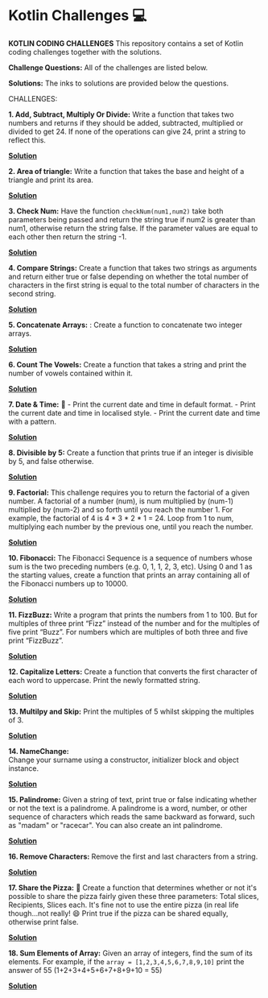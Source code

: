 # Kotlin Challenges :computer:



**KOTLIN CODING CHALLENGES**
This repository contains a set of Kotlin coding challenges together with the solutions.

**Challenge Questions:**
All of the challenges are listed below.

**Solutions:**
The inks to solutions are provided below the questions.

CHALLENGES:

**1. Add, Subtract, Multiply Or Divide:**
    Write a function that takes two numbers and returns if they should be added, subtracted, 
    multiplied or divided to get 24. If none of the operations can give 24, print a 
    string to reflect this.
  
  **[Solution](src/AddSubtractMultiplyOrDivide.kt)**

**2. Area of triangle:**
    Write a function that takes the base and height of a triangle and print its area.
    
  **[Solution](src/AreaOfTriangle.kt)**
   
**3. Check Num:** 
    Have the function ```checkNum(num1,num2)``` take both parameters being passed and return the 
    string true if num2 is greater than num1, otherwise return the string false.
    If the parameter values are equal to each other then return the string -1.
    
  **[Solution](src/CheckNum.kt)**

**4. Compare Strings:**
    Create a function that takes two strings as arguments and return either true or false 
    depending on whether the total number of characters in the first string is equal to the 
    total number of characters in the second string.
    
  **[Solution](src/CompareStrings.kt)**

**5. Concatenate Arrays:** :
    Create a function to concatenate two integer arrays.
    
  **[Solution](ConcatenateArrays.kt)**

**6. Count The Vowels:**
    Create a function that takes a string and print the number of vowels contained within it.
    
  **[Solution](src/CountTheVowels.kt)**
    
  **7. Date & Time:** :date:
    - Print the current date and time in default format.
    - Print the current date and time in localised style.
    - Print the current date and time with a pattern.
    
  **[Solution](src/DateAndTime.kt)**
 
 **8. Divisible by 5:**
    Create a function that prints true if an integer is divisible by 5, and false otherwise.
    
  **[Solution](src/DivisibleBy5.kt)**

**9. Factorial:**
    This challenge requires you to return the factorial of a given number. A factorial of a number 
    (num), is num multiplied by (num-1) multiplied by (num-2) and so forth until you reach the number 1. 
    For example, the factorial of 4 is 4 * 3 * 2 * 1 = 24. Loop from 1 to num, multiplying each number by 
    the previous one, until you reach the number.
    
  **[Solution](src/Factorial.kt)**
 
 **10. Fibonacci:**
    The Fibonacci Sequence is a sequence of numbers whose sum is the two preceding numbers (e.g. 0, 1, 1, 2, 3, etc). 
    Using 0 and 1 as the starting values, create a function that prints an array containing all of the Fibonacci 
    numbers up to 10000.
    
  **[Solution](src/Fibonacci.kt)**

**11. FizzBuzz:**
    Write a program that prints the numbers from 1 to 100. But for multiples of three print “Fizz” instead of 
    the number and for the multiples of five print “Buzz”. For numbers which are multiples of both three and five 
    print “FizzBuzz”.
    
  **[Solution](src/FizzBuzz.kt)**

**12. Capitalize Letters:** 
    Create a function that converts the first character of each word to uppercase. Print the newly formatted string.
    
  **[Solution](src/LetterCapitalize.kt)**
    
**13. Multilpy and Skip:**
    Print the multiples of 5 whilst skipping the multiples of 3.
    
  **[Solution](src/MultiplySkip.kt)**
    
**14. NameChange:**    
    Change your surname using a constructor, initializer block and object instance.
    
  **[Solution](NameChange.kt)**
   
**15. Palindrome:**
    Given a string of text, print true or false indicating whether or not the text is a palindrome. 
    A palindrome is a word, number, or other sequence of characters which reads the same backward as forward, 
    such as "madam" or "racecar". You can also create an int palindrome.
    
  **[Solution](src/Palindrome.kt)**
    
**16. Remove Characters:**
    Remove the first and last characters from a string.
    
  **[Solution](src/RemoveFirstAndLastChar.kt)**
    
**17. Share the Pizza:** :pizza:
    Create a function that determines whether or not it's possible to share the pizza fairly given these three
    parameters:
    Total slices, Recipients, Slices each.
    It's fine not to use the entire pizza (in real life though...not really! :smile:
    Print true if the pizza can be shared equally, otherwise print false.  
    
  **[Solution](src/ShareThePizza.kt)**

**18. Sum Elements of Array:**
    Given an array of integers, find the sum of its elements.
    For example, if the ```array = [1,2,3,4,5,6,7,8,9,10]``` print the answer of 55 (1+2+3+4+5+6+7+8+9+10 = 55)
    
  **[Solution](src/SumElementsOfArray.kt)**
